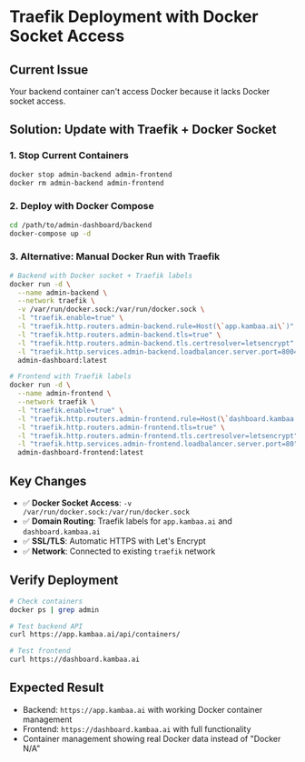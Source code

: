 # Traefik Deployment with Docker Socket Access

## Current Issue
Your backend container can't access Docker because it lacks Docker socket access.

## Solution: Update with Traefik + Docker Socket

### 1. Stop Current Containers
```bash
docker stop admin-backend admin-frontend
docker rm admin-backend admin-frontend
```

### 2. Deploy with Docker Compose
```bash
cd /path/to/admin-dashboard/backend
docker-compose up -d
```

### 3. Alternative: Manual Docker Run with Traefik
```bash
# Backend with Docker socket + Traefik labels
docker run -d \
  --name admin-backend \
  --network traefik \
  -v /var/run/docker.sock:/var/run/docker.sock \
  -l "traefik.enable=true" \
  -l "traefik.http.routers.admin-backend.rule=Host(\`app.kambaa.ai\`)" \
  -l "traefik.http.routers.admin-backend.tls=true" \
  -l "traefik.http.routers.admin-backend.tls.certresolver=letsencrypt" \
  -l "traefik.http.services.admin-backend.loadbalancer.server.port=8004" \
  admin-dashboard:latest

# Frontend with Traefik labels
docker run -d \
  --name admin-frontend \
  --network traefik \
  -l "traefik.enable=true" \
  -l "traefik.http.routers.admin-frontend.rule=Host(\`dashboard.kambaa.ai\`)" \
  -l "traefik.http.routers.admin-frontend.tls=true" \
  -l "traefik.http.routers.admin-frontend.tls.certresolver=letsencrypt" \
  -l "traefik.http.services.admin-frontend.loadbalancer.server.port=80" \
  admin-dashboard-frontend:latest
```

## Key Changes
- ✅ **Docker Socket Access**: `-v /var/run/docker.sock:/var/run/docker.sock`
- ✅ **Domain Routing**: Traefik labels for `app.kambaa.ai` and `dashboard.kambaa.ai`
- ✅ **SSL/TLS**: Automatic HTTPS with Let's Encrypt
- ✅ **Network**: Connected to existing `traefik` network

## Verify Deployment
```bash
# Check containers
docker ps | grep admin

# Test backend API
curl https://app.kambaa.ai/api/containers/

# Test frontend
curl https://dashboard.kambaa.ai
```

## Expected Result
- Backend: `https://app.kambaa.ai` with working Docker container management
- Frontend: `https://dashboard.kambaa.ai` with full functionality
- Container management showing real Docker data instead of "Docker N/A"